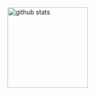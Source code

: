  <img alt="github stats" height="180px" src="https://readme-stats-itet28cav-msickpaler.vercel.app/api?username=msickpaler&show_icons=true" />
